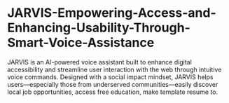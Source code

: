 # JARVIS-Empowering-Access-and-Enhancing-Usability-Through-Smart-Voice-Assistance
JARVIS is an AI-powered voice assistant built to enhance digital accessibility and streamline user interaction with the web through intuitive voice commands. Designed with a social impact mindset, JARVIS helps users—especially those from underserved communities—easily discover local job opportunities, access free education, make template resume to.
